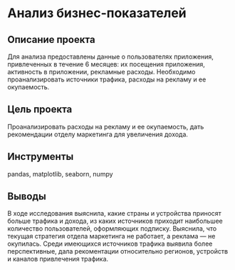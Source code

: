 # Анализ бизнес-показателей
## Описание проекта
Для анализа предоставлены данные о пользователях приложения, привлеченных в течение 6 месяцев: их посещения приложения, активность в приложении, рекламные расходы. Необходимо проанализировать источники трафика, расходы на рекламу и ее окупаемость. 

## Цель проекта
Проанализировать расходы на рекламу и ее окупаемость, дать рекомендации отделу маркетинга для увеличения дохода.

## Инструменты
pandas, matplotlib, seaborn, numpy

## Выводы
В ходе исследования выяснила, какие страны и устройства приносят больше трафика и дохода, из каких источников приходит наибольшее количество пользователей, оформляющих подписку. Выяснила, что текущая стратегия отдела маркетинга не работает, а реклама — не окупилась. Среди имеющихся источников трафика выявила более перспективные, дала рекоментации относительно регионов, устройств и каналов привлечения трафика.
